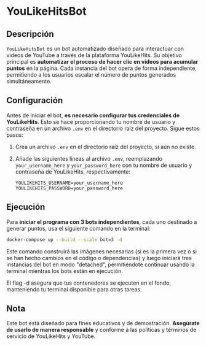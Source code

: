 # YouLikeHitsBot

## Descripción

`YouLikeHitsBot` es un bot automatizado diseñado para interactuar con videos de YouTube a través de la plataforma YouLikeHits. Su objetivo principal es **automatizar el proceso de hacer clic en videos para acumular puntos** en la página. Cada instancia del bot opera de forma independiente, permitiendo a los usuarios escalar el número de puntos generados simultáneamente.

## Configuración

Antes de iniciar el bot, **es necesario configurar tus credenciales de YouLikeHits**. Esto se hace proporcionando tu nombre de usuario y contraseña en un archivo `.env` en el directorio raíz del proyecto. Sigue estos pasos:

1. Crea un archivo `.env` en el directorio raíz del proyecto, si aún no existe.
2. Añade las siguientes líneas al archivo `.env`, reemplazando `your_username_here` y `your_password_here` con tu nombre de usuario y contraseña de YouLikeHits, respectivamente:

    ```
    YOULIKEHITS_USERNAME=your_username_here
    YOULIKEHITS_PASSWORD=your_password_here
    ```

## Ejecución

Para **iniciar el programa con 3 bots independientes**, cada uno destinado a generar puntos, usa el siguiente comando en la terminal:

```bash
docker-compose up --build --scale bot=3 -d
```

Este comando construirá las imágenes necesarias (si es la primera vez o si se han hecho cambios en el código o dependencias) y luego iniciará tres instancias del bot en modo "detached", permitiéndote continuar usando la terminal mientras los bots están en ejecución.

El flag -d asegura que tus contenedores se ejecuten en el fondo, manteniendo tu terminal disponible para otras tareas.

## Nota

Este bot está diseñado para fines educativos y de demostración. **Asegúrate de usarlo de manera responsable** y conforme a las políticas y términos de servicio de YouLikeHits y YouTube.